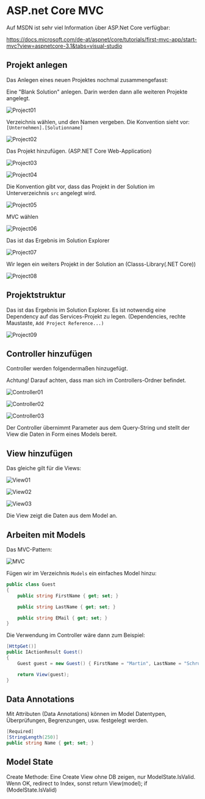 # ASP.net Core MVC

Auf MSDN ist sehr viel Information über ASP.Net Core verfügbar:

<https://docs.microsoft.com/de-at/aspnet/core/tutorials/first-mvc-app/start-mvc?view=aspnetcore-3.1&tabs=visual-studio>

## Projekt anlegen

Das Anlegen eines neuen Projektes nochmal zusammengefasst:

Eine "Blank Solution" anlegen. Darin werden dann alle weiteren Projekte angelegt.

![Project01](Project01.png)

Verzeichnis wählen, und den Namen vergeben. Die Konvention sieht vor: ``[Unternehmen].[Solutionname]``

![Project02](Project02.png)

Das Projekt hinzufügen. (ASP.NET Core Web-Application)

![Project03](Project03.png)

![Project04](Project04.png)

Die Konvention gibt vor, dass das Projekt in der Solution im Unterverzeichnis ``src`` angelegt wird.

![Project05](Project05.png)

MVC wählen

![Project06](Project06.png)

Das ist das Ergebnis im Solution Explorer

![Project07](Project07.png)

Wir legen ein weiters Projekt in der Solution an (Classs-Library(.NET Core))

![Project08](Project08.png)

## Projektstruktur

Das ist das Ergebnis im Solution Explorer. Es ist notwendig eine Dependency auf das Services-Projekt zu legen. (Dependencies, rechte Maustaste, ``Add Project Reference...)``

![Project09](Project09.png)

## Controller hinzufügen

Controller werden folgendermaßen hinzugefügt.

Achtung! Darauf achten, dass man sich im Controllers-Ordner befindet.

![Controller01](Controller01.png)

![Controller02](Controller02.png)

![Controller03](Controller03.png)

Der Controller übernimmt Parameter aus dem Query-String und stellt der View die Daten in Form eines Models bereit.

## View hinzufügen

Das gleiche gilt für die Views:

![View01](View01.png)

![View02](View02.png)

![View03](View03.png)

Die View zeigt die Daten aus dem Model an.

## Arbeiten mit Models

Das MVC-Pattern:

![MVC](MVC.png)

Fügen wir im Verzeichnis ``Models`` ein einfaches Model hinzu:

```C#
public class Guest
{
    public string FirstName { get; set; }

    public string LastName { get; set; }

    public string EMail { get; set; }
}
```

Die Verwendung im Controller wäre dann zum Beispiel:

```C#
[HttpGet()]
public IActionResult Guest()
{
    Guest guest = new Guest() { FirstName = "Martin", LastName = "Schrutek", EMail = "schrutek@spengergasse.at" };

    return View(guest);
}
```

## Data Annotations

Mit Attributen (Data Annotations) können im Model Datentypen, Überprüfungen, Begrenzungen, usw. festgelegt werden.

```C#
[Required]
[StringLength(250)]
public string Name { get; set; }
```

## Model State

Create Methode:
Eine Create View ohne DB zeigen, nur ModelState.IsValid. Wenn OK, redirect to Index, sonst return View(model);
if (ModelState.IsValid)

